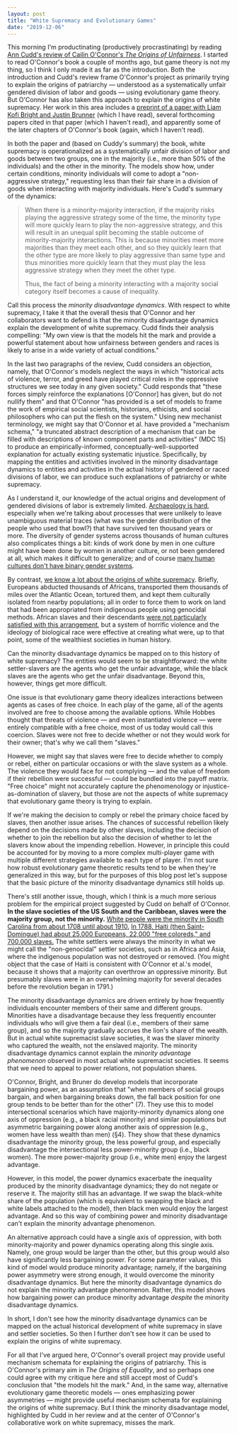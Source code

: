 ```yaml
---
layout: post
title: "White Supremacy and Evolutionary Games"
date: "2019-12-06"
---
```


This morning I'm productinating (productively procrastinating) by reading [Ann Cudd's review of Cailin O'Connor's *The Origins of Unfairness*](https://ndpr.nd.edu/news/the-origins-of-unfairness-social-categories-and-cultural-evolution/).  I started to read O'Connor's book a couple of months ago, but game theory is not my thing, so I think I only made it as far as the introduction.  Both the introduction and Cudd's review frame O'Connor's project as primarily trying to explain the origins of patriarchy — understood as a systematically unfair gendered division of labor and goods — using evolutionary game theory.  But O'Connor has also taken this approach to explain the origins of white supremacy.  Her work in this area includes a [preprint of a paper with Liam Kofi Bright and Justin Brunner](http://philsci-archive.pitt.edu/13474/) (which I have read), several forthcoming papers cited in that paper (which I haven't read), and apparently some of the later chapters of O'Connor's book (again, which I haven't read).  

In both the paper and (based on Cuddy's summary) the book, white supremacy is operationalized as a systematically unfair division of labor and goods between two groups, one in the majority (i.e., more than 50% of the individuals) and the other in the minority.  The models show how, under certain conditions, minority individuals will come to adopt a "non-aggressive strategy," requesting less than their fair share in a division of goods when interacting with majority individuals.  Here's Cudd's summary of the dynamics:  

> When there is a minority-majority interaction, if the majority risks playing the aggressive strategy some of the time, the minority type will more quickly learn to play the non-aggressive strategy, and this will result in an unequal split becoming the stable outcome of minority-majority interactions. This is because minorities meet more majorities than they meet each other, and so they quickly learn that the other type are more likely to play aggressive than same type and thus minorities more quickly learn that they must play the less aggressive strategy when they meet the other type.
> 
> Thus, the fact of being a minority interacting with a majority social category itself becomes a cause of inequality.

Call this process the *minority disadvantage dynamics*.  With respect to white supremacy, I take it that the overall thesis that O'Connor and her collaborators want to defend is that the minority disadvantage dynamics explain the development of white supremacy.  Cudd finds their analysis compelling:  "My own view is that the models hit the mark and provide a powerful statement about how unfairness between genders and races is likely to arise in a wide variety of actual conditions."

In the last two paragraphs of the review, Cudd considers an objection, namely, that O'Connor's models neglect the ways in which "historical acts of violence, terror, and greed have played critical roles in the oppressive structures we see today in any given society."  Cudd responds that "these forces simply reinforce the explanations [O'Connor] has given, but do not nullify them" and that O'Connor "has provided is a set of models to frame the work of empirical social scientists, historians, ethicists, and social philosophers who can put the flesh on the system."  Using new mechanist terminology, we might say that O'Connor et al. have provided a "mechanism schema," "a truncated abstract description of a mechanism that can be filled with descriptions of known component parts and activities" (MDC 15) to produce an empirically-informed, conceptually-well-supported explanation for actually existing systematic injustice.  Specifically, by mapping the entities and activities involved in the minority disadvantage dynamics to entities and activities in the actual history of gendered or raced divisions of labor, we can produce such explanations of patriarchy or white supremacy.  

As I understand it, our knowledge of the actual origins and development of gendered divisions of labor is extremely limited.  [Archaeology is hard](https://www.worldcat.org/title/evidential-reasoning-in-archaeology/oclc/1124071952), especially when we're talking about processes that were unlikely to leave unambiguous material traces (what was the gender distribution of the people who used that bowl?) that have survived ten thousand years or more.  The diversity of gender systems across thousands of human cultures also complicates things a bit:  kinds of work done by men in one culture might have been done by women in another culture, or not been gendered at all, which makes it difficult to generalize; and of course [many human cultures don't have binary gender systems](http://www.pbs.org/independentlens/content/two-spirits_map-html/).  

By contrast, [we know a lot about the origins of white supremacy](https://www.worldcat.org/title/racial-contract/oclc/912381847).  Briefly, Europeans abducted thousands of Africans, transported them thousands of miles over the Atlantic Ocean, tortured them, and kept them culturally isolated from nearby populations; all in order to force them to work on land that had been appropriated from indigenous people using genocidal methods.  African slaves and their descendants [were not particularly satisfied with this arrangement](https://en.wikipedia.org/wiki/Slave_rebellion#North_America), but a system of horrific violence and the ideology of biological race were effective at creating what were, up to that point, some of the wealthiest societies in human history.  

Can the minority disadvantage dynamics be mapped on to this history of white supremacy?  The entities would seem to be straightforward:  the white settler-slavers are the agents who get the unfair advantage, while the black slaves are the agents who get the unfair disadvantage.  Beyond this, however, things get more difficult.  

One issue is that evolutionary game theory idealizes interactions between agents as cases of free choice.  In each play of the game, all of the agents involved are free to choose among the available options.  While Hobbes thought that threats of violence — and even instantiated violence — were entirely compatible with a free choice, most of us today would call this coercion.  Slaves were not free to decide whether or not they would work for their owner; that's why we call them "slaves."  

However, we might say that slaves were free to decide whether to comply or rebel, either on particular occasions or with the slave system as a whole.  The violence they would face for not complying — and the value of freedom if their rebellion were successful — could be bundled into the payoff matrix.  "Free choice" might not accurately capture the phenomenology or injustice-as-domination of slavery, but those are not the aspects of white supremacy that evolutionary game theory is trying to explain.  

If we're making the decision to comply or rebel the primary choice faced by slaves, then another issue arises.  The chances of successful rebellion likely depend on the decisions made by other slaves, including the decision of whether to join the rebellion but also the decision of whether to let the slavers know about the impending rebellion.  However, in principle this could be accounted for by moving to a more complex multi-player game with multiple different strategies available to each type of player.  I'm not sure how robust evolutionary game theoretic results tend to be when they're generalized in this way, but for the purposes of this blog post let's suppose that the basic picture of the minority disadvantage dynamics still holds up.  

There's still another issue, though, which I think is a much more serious problem for the empirical project suggested by Cudd on behalf of O'Connor.  **In the slave societies of the US South and the Caribbean, slaves were the majority group, not the minority.**  [White people were the minority in South Carolina from about 1708 until about 1910.](https://en.wikipedia.org/wiki/Demographics_of_South_Carolina)  [In 1788, Haiti (then Saint-Domingue) had about 25,000 Europeans, 22,000 "free coloreds," and 700,000 slaves.](https://en.wikipedia.org/wiki/Haiti#French_rule_(1625%E2%80%931804))  The white settlers were always the minority in what we might call the "non-genocidal" settler societies, such as in Africa and Asia, where the indigenous population was not destroyed or removed.  (You might object that the case of Haiti is consistent with O'Connor et al.'s model, because it shows that a majority can overthrow an oppressive minority.  But presumably slaves were in an overwhelming majority for several decades before the revolution began in 1791.)  

The minority disadvantage dynamics are driven entirely by how frequently individuals encounter members of their same and different groups.  Minorities have a disadvantage because they less frequently encounter individuals who will give them a fair deal (i.e., members of their same group), and so the majority gradually accrues the lion's share of the wealth.  But in actual white supremacist slave societies, it was the slaver minority who captured the wealth, not the enslaved majority.  The minority disadvantage dynamics cannot explain the *minority advantage phenomenon* observed in most actual white supremacist societies.  It seems that we need to appeal to power relations, not population shares.  

O'Connor, Bright, and Bruner do develop models that incorporate bargaining power, as an assumption that "when members of social groups bargain, and when bargaining breaks down, the fall back position for one group tends to be better than for the other" (7).  They use this to model intersectional scenarios which have majority-minority dynamics along one axis of oppression (e.g., a black racial minority) and similar populations but asymmetric bargaining power along another axis of oppression (e.g., women have less wealth than men) (§4).  They show that these dynamics disadvantage the minority group, the less powerful group, and especially disadvantage the intersectional less power-minority group (i.e., black women).  The more power-majority group (i.e., white men) enjoy the largest advantage.  

However, in this model, the power dynamics exacerbate the inequality produced by the minority disadvantage dynamics; they do not negate or reserve it.  The majority still has an advantage.  If we swap the black-white share of the population (which is equivalent to swapping the black and white labels attached to the model), then black men would enjoy the largest advantage.  And so this way of combining power and minority disadvantage can't explain the minority advantage phenomenon.  

An alternative approach could have a single axis of oppression, with both minority-majority and power dynamics operating along this single axis.  Namely, one group would be larger than the other, but this group would also have significantly less bargaining power.  For some parameter values, this kind of model would produce minority advantage; namely, if the bargaining power asymmetry were strong enough, it would overcome the minority disadvantage dynamics.  But here the minority disadvantage dynamics do not explain the minority advantage phenomenon.  Rather, this model shows how bargaining power can produce minority advantage *despite* the minority disadvantage dynamics.  

In short, I don't see how the minority disadvantage dynamics can be mapped on the actual historical development of white supremacy in slave and settler societies.  So then I further don't see how it can be used to explain the origins of white supremacy.  

For all that I've argued here, O'Connor's overall project may provide useful mechanism schemata for explaining the origins of patriarchy.  This is O'Connor's primary aim in *The Origins of Equality*, and so perhaps one could agree with my critique here and still accept most of Cudd's conclusion that "the models hit the mark."  And, in the same way, alternative evolutionary game theoretic models — ones emphasizing power asymmetries — might provide useful mechanism schemata for explaining the origins of white supremacy.  But I think the minority disadvantage model, highlighted by Cudd in her review and at the center of O'Connor's collaborative work on white supremacy, misses the mark.  
